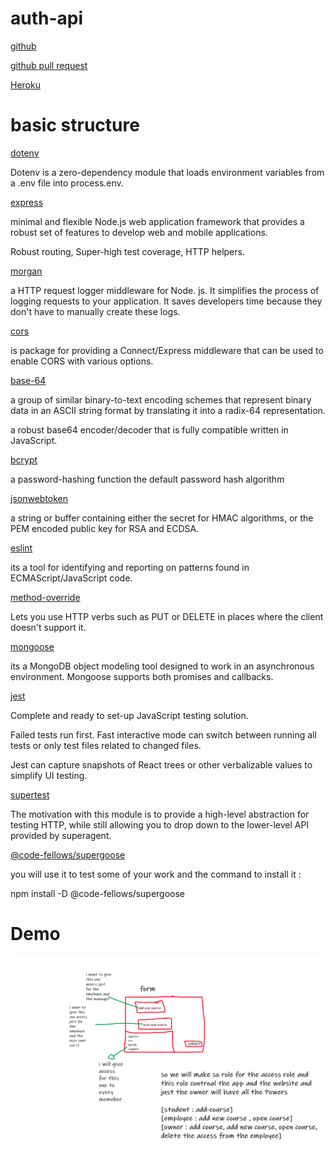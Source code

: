 # auth-api

[github](https://github.com/naeemmusamh/auth-api)

[github pull request](https://github.com/naeemmusamh/auth-api/pull/3)

[Heroku](https://oauth-api1.herokuapp.com/)

# basic structure

[dotenv](https://www.npmjs.com/package/dotenv)

Dotenv is a zero-dependency module that loads environment variables from a .env file into process.env. 

[express](https://www.npmjs.com/package/express)

minimal and flexible Node.js web application framework that provides a robust set of features to develop web and mobile applications.

Robust routing, Super-high test coverage, HTTP helpers.

[morgan](https://www.npmjs.com/package/morgan)

a HTTP request logger middleware for Node. js. It simplifies the process of logging requests to your application. It saves developers time because they don't have to manually create these logs.

[cors](https://www.npmjs.com/package/cors)

is package for providing a Connect/Express middleware that can be used to enable CORS with various options.

[base-64](https://www.npmjs.com/package/base-64)

a group of similar binary-to-text encoding schemes that represent binary data in an ASCII string format by translating it into a radix-64 representation.

a robust base64 encoder/decoder that is fully compatible written in JavaScript.

[bcrypt](https://www.npmjs.com/package/bcrypt)

a password-hashing function the default password hash algorithm

[jsonwebtoken](https://www.npmjs.com/package/jsonwebtoken)

a string or buffer containing either the secret for HMAC algorithms, or the PEM encoded public key for RSA and ECDSA.

[eslint](https://www.npmjs.com/package/eslint)

its a tool for identifying and reporting on patterns found in ECMAScript/JavaScript code. 

[method-override](https://www.npmjs.com/package/method-override)

Lets you use HTTP verbs such as PUT or DELETE in places where the client doesn't support it.

[mongoose](https://www.npmjs.com/package/mongoose)

 its a MongoDB object modeling tool designed to work in an asynchronous environment. Mongoose supports both promises and callbacks.

[jest](https://www.npmjs.com/package/jest)

Complete and ready to set-up JavaScript testing solution.

Failed tests run first. Fast interactive mode can switch between running all tests or only test files related to changed files.

Jest can capture snapshots of React trees or other verbalizable values to simplify UI testing.

[supertest](https://www.npmjs.com/package/supertest)

The motivation with this module is to provide a high-level abstraction for testing HTTP, while still allowing you to drop down to the lower-level API provided by superagent.

[@code-fellows/supergoose](https://www.npmjs.com/package/@code-fellows/supergoose)

you will use it to test some of your work and the command to install it :

npm install -D @code-fellows/supergoose

# Demo

![auth-api](https://github.com/naeemmusamh/auth-api/blob/main/img/auth-api.png?raw=true)